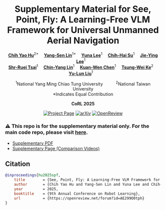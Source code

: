 <div align="center">
<h1>Supplementary Material for See, Point, Fly: A Learning-Free VLM Framework for Universal Unmanned Aerial Navigation</h1>

[**Chih Yao Hu**](https://hu-chih-yao.vercel.app)<sup>2*</sup>&emsp;
[**Yang-Sen Lin**](https://www.linkedin.com/in/yang-sen-lin/)<sup>1*</sup>&emsp;
[**Yuna Lee**](https://yuna0x0.com)<sup>1</sup>&emsp;
[**Chih-Hai Su**](https://su-terry.github.io)<sup>1</sup>&emsp;
[**Jie-Ying Lee**](https://jayinnn.dev)<sup>1</sup>&emsp;
<br>
[**Shr-Ruei Tsai**](https://openreview.net/profile?id=~Shr-Ruei_Tsai1)<sup>1</sup>&emsp;
[**Chin-Yang Lin**](https://linjohnss.github.io)<sup>1</sup>&emsp;
[**Kuan-Wen Chen**](https://openreview.net/profile?id=~Kuan-Wen_Chen2)<sup>1</sup>&emsp;
[**Tsung-Wei Ke**](https://twke18.github.io)<sup>2</sup>&emsp;
[**Yu-Lun Liu**](https://yulunalexliu.github.io)<sup>1</sup>&emsp;

<sup>1</sup>National Yang Ming Chiao Tung University&emsp;&emsp;&emsp;<sup>2</sup>National Taiwan University
<br>
*Indicates Equal Contribution

**CoRL 2025**

<a href='https://spf-web.pages.dev'><img src='https://img.shields.io/badge/Project_Page-See, Point, Fly-green' alt='Project Page'></a>
<a href="#"><img src='https://img.shields.io/badge/arXiv-Coming Soon-b31b1b' alt='arXiv'></a>
<a href="https://openreview.net/forum?id=AE299O0tph"><img src='https://img.shields.io/badge/OpenReview-CoRL 2025-b31b1b' alt='OpenReview'></a>
</div>

### :warning: This repo is for the supplementary material only. For the main code repo, please visit [here](https://github.com/Hu-chih-yao/see-point-fly).

- [Supplementary PDF](spf_supplementary.pdf)
- [Supplementary Page (Comparison Videos)](https://spf-web.pages.dev/suppl/)

## Citation
```bibtex
@inproceedings{hu2025spf,
	title        = {See, Point, Fly: A Learning-Free VLM Framework for Universal Unmanned Aerial Navigation},
	author       = {Chih Yao Hu and Yang-Sen Lin and Yuna Lee and Chih-Hai Su and Jie-Ying Lee and Shr-Ruei Tsai and Chin-Yang Lin and Kuan-Wen Chen and Tsung-Wei Ke and Yu-Lun Liu},
	year         = 2025,
	booktitle    = {9th Annual Conference on Robot Learning},
	url          = {https://openreview.net/forum?id=AE299O0tph}
}
```
